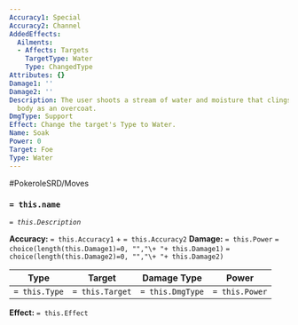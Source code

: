 ```yaml
---
Accuracy1: Special
Accuracy2: Channel
AddedEffects:
  Ailments:
  - Affects: Targets
    TargetType: Water
    Type: ChangedType
Attributes: {}
Damage1: ''
Damage2: ''
Description: The user shoots a stream of water and moisture that clings to the foe's
  body as an overcoat.
DmgType: Support
Effect: Change the target's Type to Water.
Name: Soak
Power: 0
Target: Foe
Type: Water
---
```


#PokeroleSRD/Moves

### `= this.name` 
*`= this.Description`*

**Accuracy:** `= this.Accuracy1` + `= this.Accuracy2`
**Damage:** `= this.Power` `= choice(length(this.Damage1)=0, "","\+ "+ this.Damage1)` `= choice(length(this.Damage2)=0, "","\+ "+ this.Damage2)`

| Type          | Target          | Damage Type          | Power          |
| ------------- | --------------- | ---------------- | -------------- |
| `= this.Type` | `= this.Target` | `= this.DmgType` | `= this.Power` | 

**Effect:** `= this.Effect`